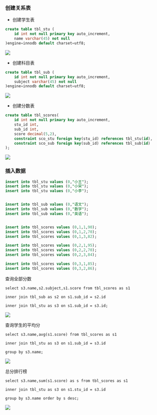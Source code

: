 ### 创建关系表

- 创建学生表

```sql
create table tbl_stu (
	id int not null primary key auto_increment,
	name varchar(45) not null 
)engine=innodb default charset=utf8;
```

![](https://tva1.sinaimg.cn/large/00831rSTly1gda0z7lfnvj30v80ag0tq.jpg)

- 创建科目表

```sql
create table tbl_sub (
	id int not null primary key auto_increment,
	subject varchar(45) not null 
)engine=innodb default charset=utf8;
```

![](https://tva1.sinaimg.cn/large/00831rSTly1gda1e4i4ddj30vs0bywfo.jpg)

- 创建分数表

```sql
create table tbl_scores(
	id int not null primary key auto_increment,
	stu_id int,
	sub_id int,
	score decimal(5,2),
	constraint sco_stu foreign key(stu_id) references tbl_stu(id),
	constraint sco_sub foreign key(sub_id) references tbl_sub(id)
);
```

![](https://tva1.sinaimg.cn/large/00831rSTly1gda1q26y2jj30vk0ic0un.jpg)

### 插入数据

```sql
insert into tbl_stu values (0,"小王");
insert into tbl_stu values (0,"小宋");
insert into tbl_stu values (0,"小李");


insert into tbl_sub values (0,"语文");
insert into tbl_sub values (0,"数学");
insert into tbl_sub values (0,"英语");


insert into tbl_scores values (0,1,1,90);
insert into tbl_scores values (0,1,2,70);
insert into tbl_scores values (0,1,3,82);

insert into tbl_scores values (0,2,1,95);
insert into tbl_scores values (0,2,2,70);
insert into tbl_scores values (0,2,3,84);

insert into tbl_scores values (0,3,1,85);
insert into tbl_scores values (0,3,2,86);

```



查询全部分数

```
select s3.name,s2.subject,s1.score from tbl_scores as s1  

inner join tbl_sub as s2 on s1.sub_id = s2.id

inner join tbl_stu as s3 on s1.sub_id = s3.id;
```



![](https://tva1.sinaimg.cn/large/00831rSTly1gdb6efr9nzj30v20hqq4v.jpg)



查询学生的平均分

```
select s3.name,avg(s1.score) from tbl_scores as s1  

inner join tbl_stu as s3 on s1.sub_id = s3.id

group by s3.name;
```

![](https://tva1.sinaimg.cn/large/00831rSTly1gdb6gnbgxvj30va0ccjsm.jpg)

总分排行榜

```
select s3.name,sum(s1.score) as s from tbl_scores as s1  

inner join tbl_stu as s3 on s1.stu_id = s3.id 

group by s3.name order by s desc;
```

![](https://tva1.sinaimg.cn/large/00831rSTly1gdb7azjucej30ve0cu3zp.jpg)

